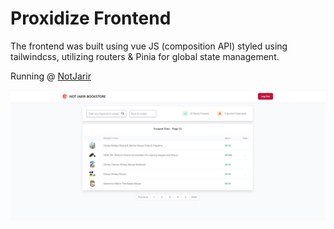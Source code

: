 # Proxidize Frontend

The frontend was built using vue JS (composition API) styled using tailwindcss, utilizing routers & Pinia for global state management.

Running @ [NotJarir](https://proxidize-scraper.netlify.app/#/)

![Home](src/assets/Home.PNG)
